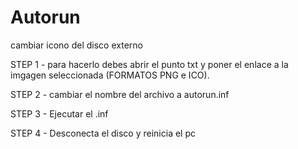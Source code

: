 # Autorun
cambiar icono del disco externo

STEP 1 - para hacerlo debes abrir el punto txt y poner el enlace a la imgagen seleccionada (FORMATOS PNG e ICO).

STEP 2 - cambiar el nombre del archivo a autorun.inf

STEP 3 - Ejecutar el .inf 

STEP 4 - Desconecta el disco y reinicia el pc 

